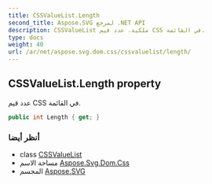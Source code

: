 ```yaml
---
title: CSSValueList.Length
second_title: Aspose.SVG لمرجع .NET API
description: CSSValueList ملكية. عدد قيم CSS في القائمة.
type: docs
weight: 40
url: /ar/net/aspose.svg.dom.css/cssvaluelist/length/
---
```

## CSSValueList.Length property

عدد قيم CSS في القائمة.

```csharp
public int Length { get; }
```

### أنظر أيضا

* class [CSSValueList](../)
* مساحة الاسم [Aspose.Svg.Dom.Css](../../cssvaluelist/)
* المجسم [Aspose.SVG](../../../)


